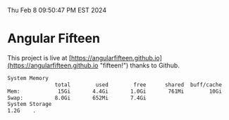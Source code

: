 Thu Feb  8 09:50:47 PM EST 2024

# Angular Fifteen


This project is live at [https://angularfifteen.github.io](https://angularfifteen.github.io "fifteen!") thanks to Github.

```bash
System Memory
               total        used        free      shared  buff/cache   available
Mem:            15Gi       4.4Gi       1.0Gi       761Mi        10Gi        10Gi
Swap:          8.0Gi       652Mi       7.4Gi
System Storage
1.2G	.
```
```bash
